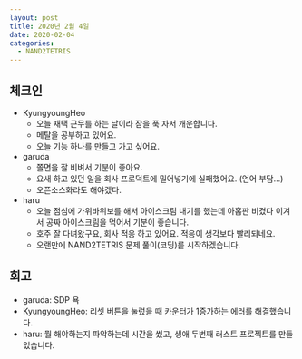 ```yaml
---
layout: post
title: 2020년 2월 4일
date: 2020-02-04
categories:
  - NAND2TETRIS
---
```


## 체크인

- KyungyoungHeo
  - 오늘 재택 근무를 하는 날이라 잠을 푹 자서 개운합니다.
  - 메탈을 공부하고 있어요.
  - 오늘 기능 하나를 만들고 가고 싶어요.
- garuda
  - 쫄면을 잘 비벼서 기분이 좋아요.
  - 요새 하고 있던 일을 회사 프로덕트에 밀어넣기에 실패했어요. (언어 부담...)
  - 오픈소스화라도 해야겠다.
- haru
  - 오늘 점심에 가위바위보를 해서 아이스크림 내기를 했는데 아홉판 비겼다 이겨서 공짜 아이스크림을 먹어서 기분이 좋습니다.
  - 호주 잘 다녀왔구요, 회사 적응 하고 있어요. 적응이 생각보다 빨리되네요.
  - 오랜만에 NAND2TETRIS 문제 풀이(코딩)를 시작하겠습니다.

## 회고

- garuda: SDP 욕
- KyungyoungHeo: 리셋 버튼을 눌렀을 때 카운터가 1증가하는 에러를 해결했습니다.
- haru: 뭘 해야하는지 파악하는데 시간을 썼고, 생애 두번째 러스트 프로젝트를 만들었습니다.
